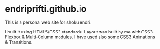 # endriprifti.github.io

This is a personal web site for shoku endri.

I built it using HTML5/CSS3 standards.
Layout was built by me with CSS3 Flexbox & Multi-Column modules.
I have used also some CSS3 Animations & Transitions.
